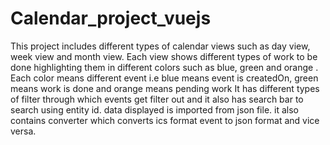 # Calendar_project_vuejs

This project includes different types of calendar views such as day view, week view and month view.
Each view shows different types of work to be done highlighting them in different colors such as blue, green and orange .
Each color means different event i.e blue means event is createdOn, green means work is done and orange means pending work
It has different types of filter through which events get filter out and it also has search bar to search using entity id.
data displayed is imported from json file.
it also contains converter which converts ics format event to json format and vice versa.
